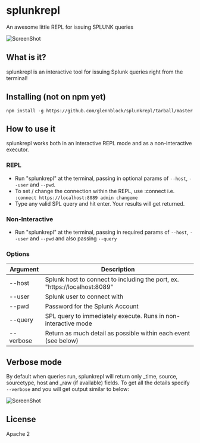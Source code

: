 # splunkrepl
An awesome little REPL for issuing SPLUNK queries

![ScreenShot](https://raw.github.com/glennblock/splunkrepl/screenshots/repl.png)

## What is it?
splunkrepl is an interactive tool for issuing Splunk queries right from the terminal!

## Installing (not on npm yet)
`npm install -g https://github.com/glennblock/splunkrepl/tarball/master`

## How to use it
splunkrepl works both in an interactive REPL mode and as a non-interactive executor.

### REPL 
* Run "splunkrepl" at the terminal, passing in optional params of `--host`, `--user` and `--pwd`.
* To set / change the connection within the REPL, use :connect i.e. `:connect https://localhost:8089 admin changeme`
* Type any valid SPL query and hit enter. Your results will get returned.

### Non-Interactive
* Run "splunkrepl" at the terminal, passing in required params of `--host`, `--user` and `--pwd` and also passing `--query`

### Options

Argument  |  Description
--------  |  -----------------
--host    |  Splunk host to connect to including the port, ex. "https://localhost:8089"               
--user    |  Splunk user to connect with                                                              
--pwd     |  Password for the Splunk Account                                                          
--query   |  SPL query to immediately execute. Runs in non-interactive mode                           
--verbose |  Return as much detail as possible within each event (see below)                                       

## Verbose mode
By default when queries run, splunkrepl will return only _time, source, sourcetype, host and _raw (if available) fields. To get all the details specify `--verbose` and you will get output similar to below:

![ScreenShot](https://raw.github.com/glennblock/splunkrepl/screenshots/verbose.png)

## License
Apache 2
